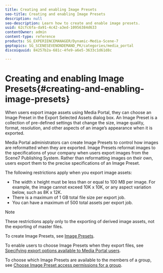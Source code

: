 ```yaml
---
title: Creating and enabling Image Presets
seo-title: Creating and enabling Image Presets
description: null
seo-description: Learn how to create and enable image presets.
uuid: 62cfc6fa-da91-4c42-a3ed-10956384d633
contentOwner: admin
content-type: reference
products: SG_EXPERIENCEMANAGER/Dynamic-Media-Scene-7
geptopics: SG_SCENESEVENONDEMAND_PK/categories/media_portal
discoiquuid: 84257b2a-681c-4fe9-a6e5-3633c1d61d8c

---
```


# Creating and enabling Image Presets{#creating-and-enabling-image-presets}

When users export image assets using Media Portal, they can choose an Image Preset in the Export Selected Assets dialog box. An Image Preset is a collection of pre-defined settings that change the size, image quality, format, resolution, and other aspects of an image’s appearance when it is exported.

Media Portal administrators can create Image Presets to control how images are reformatted when they are exported. Image Presets reformat images to the specifications of your company when users export images from the Scene7 Publishing System. Rather than reformatting images on their own, users export them to the precise specifications of an Image Preset.

The following restrictions apply when you export image assets:

* The width x height must be less than or equal to 100 MB per image. For example, the image cannot exceed 10K x 10K, or any aspect variation below, such as 8K x 12K.
* There is a maximum of 1 GB total file size per export job.
* You can have a maximum of 500 total assets per export job.

>[!NOTE]
>
>These restrictions apply only to the exporting of derived image assets, not the exporting of master files.

To create Image Presets, see [Image Presets](application-setup.md#image_presets).

To enable users to choose Image Presets when they export files, see [Specifying export options available to Media Portal users](specifying-export-options-available-media.md#specifying_export_options_available_to_media_portal_users).

To choose which Image Presets are available to the members of a group, see [Choose Image Preset access permissions for a group](creating-media-portal-groups.md#choosing_image_preset_access_permissions_for_a_group).
